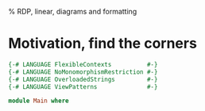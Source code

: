 % RDP, linear, diagrams and formatting

# Motivation, find the corners

```haskell
{-# LANGUAGE FlexibleContexts          #-}
{-# LANGUAGE NoMonomorphismRestriction #-}
{-# LANGUAGE OverloadedStrings         #-}
{-# LANGUAGE ViewPatterns              #-}

module Main where
```
